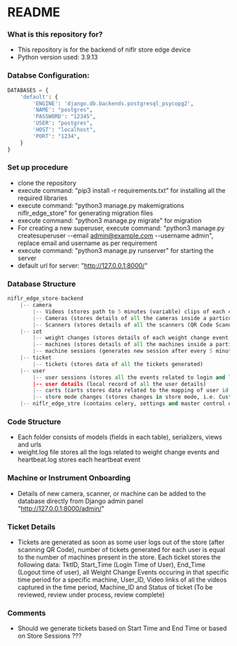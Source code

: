 # README #

### What is this repository for? ###

* This repository is for the backend of niflr store edge device
* Python version used: 3.9.13

### Databse Configuration: ###

```python
DATABASES = {  
    'default': {  
        'ENGINE': 'django.db.backends.postgresql_psycopg2',  
        'NAME': "postgres",  
        'PASSWORD': "12345",  
        'USER': "postgres",  
        'HOST': "localhost",  
        'PORT': "1234",  
    }  
}  
```

### Set up procedure ###

* clone the repository
* execute command: "pip3 install -r requirements.txt" for installing all the required libraries
* execute command: "python3 manage.py makemigrations niflr_edge_store" for generating migration files
* execute command: "python3 manage.py migrate" for migration
* For creating a new superuser, execute command: "python3 manage.py createsuperuser --email admin@example.com --username admin", replace email and username as per requirement
* execute command: "python3 manage.py runserver" for starting the server
* default url for server: "http://127.0.0.1:8000/"

### Database Structure ###

```python
niflr_edge_store-backend  
    |-- camera  
        |-- Videos (stores path to 5 minutes (variable) clips of each camera live feed)  
        |-- Cameras (stores details of all the cameras inside a particular store)  
        |-- Scanners (stores details of all the scanners (QR Code Scanner) inside a particular store)  
    |-- iot   
        |-- weight changes (stores details of each weight change event - both picking and putting back products by all types of user)    
        |-- machines (stores details of all the machines inside a particular store)     
        |-- machine sessions (generates new session after every 5 minutes (variable))   
    |-- ticket   
        |-- tickets (stores data of all the tickets generated)
    |-- user   
        |-- user sessions (stores all the events related to login and logout of all the users, user can be a customer, admin or operations' person)   
        |-- user details (local record of all the user details)   
        |-- carts (carts stores data related to the mapping of user id and product, which user has picked what product)   
        |-- store mode changes (stores changes in store mode, i.e. Customer, Refillment or Maintenance)
    |-- niflr_edge_stre (contains celery, settings and master control of urls)   
```
### Code Structure ###

* Each folder consists of models (fields in each table), serializers, views and urls
* weight.log file stores all the logs related to weight change events and heartbeat.log stores each heartbeat event

### Machine or Instrument Onboarding ###

* Details of new camera, scanner, or machine can be added to the database directly from Django admin panel "http://127.0.0.1:8000/admin/"

### Ticket Details ###

* Tickets are generated as soon as some user logs out of the store (after scanning QR Code), number of tickets generated for each user is equal to the number of machines present in the store. Each ticket stores the following data: TktID, Start_Time (Login Time of User), End_Time (Logout time of user), all Weight Change Events occuring in that specific time period for a specific machine, User_ID, Video links of all the videos captured in the time period, Machine_ID and Status of ticket (To be reviewed, review under process, review complete)

### Comments ###

* Should we generate tickets based on Start Time and End Time or based on Store Sessions ???